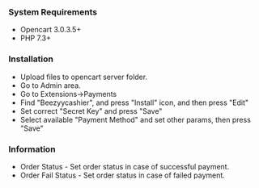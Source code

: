 ### System Requirements
* Opencart 3.0.3.5+
* PHP 7.3+

### Installation
* Upload files to opencart server folder.
* Go to Admin area.
* Go to Extensions->Payments
* Find "Beezyycashier", and press "Install" icon, and then press "Edit"
* Set correct "Secret Key" and press "Save"
* Select available "Payment Method" and set other params, then press "Save"

### Information
* Order Status - Set order status in case of successful payment.
* Order Fail Status - Set order status in case of failed payment.